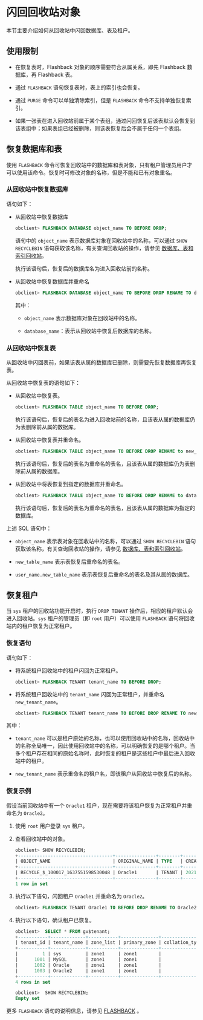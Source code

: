 闪回回收站对象 
============================

本节主要介绍如何从回收站中闪回数据库、表及租户。

使用限制 
-------------------------

* 在恢复表时，Flashback 对象的顺序需要符合从属关系，即先 Flashback 数据库，再 Flashback 表。

  

* 通过 `FLASHBACK` 语句恢复表时，表上的索引也会恢复。

  

* 通过 `PURGE` 命令可以单独清除索引，但是 `FLASHBACK` 命令不支持单独恢复索引。

  

* 如果一张表在进入回收站前属于某个表组，通过闪回恢复后该表默认会恢复到该表组中；如果表组已经被删除，则该表恢复后会不属于任何一个表组。

  




恢复数据库和表 
----------------------------

使用 `FLASHBACK` 命令可恢复回收站中的数据库和表对象，只有租户管理员用户才可以使用该命令。恢复时可修改对象的名称，但是不能和已有对象重名。

### 从回收站中恢复数据库 

语句如下：

* 从回收站中恢复数据库

  ```sql
  obclient> FLASHBACK DATABASE object_name TO BEFORE DROP;
  ```

  

  语句中的 `object_name` 表示数据库对象在回收站中的名称，可以通过 `SHOW RECYCLEBIN` 语句获取该名称，有关查询回收站的操作，请参见 [数据库、表和索引回收站](../1.administrator-guide-flashback/../1.administrator-guide-flashback/2.recycle-bin-for-databases-tables-and-indexes.md)。

  执行该语句后，恢复后的数据库名为进入回收站前的名称。
  

* 从回收站中恢复数据库并重命名

  ```sql
  obclient> FLASHBACK DATABASE object_name TO BEFORE DROP RENAME TO database_name;
  ```

  

  其中：
  * `object_name` 表示数据库对象在回收站中的名称。

    
  
  * `database_name`：表示从回收站中恢复后数据库的名称。

    
  

  




### 从回收站中恢复表 

从回收站中闪回表前，如果该表从属的数据库已删除，则需要先恢复数据库再恢复表。

从回收站中恢复表的语句如下：

* 从回收站中恢复表。

  ```sql
  obclient> FLASHBACK TABLE object_name TO BEFORE DROP;
  ```

  

  执行该语句后，恢复后的表名为进入回收站前的名称，且该表从属的数据库仍为表删除前从属的数据库。
  

* 从回收站中恢复表并重命名。

  ```sql
  obclient> FLASHBACK TABLE object_name TO BEFORE DROP RENAME to new_table_name;
  ```

  

  执行该语句后，恢复后的表名为重命名的表名，且该表从属的数据库仍为表删除前从属的数据库。
  

* 从回收站中将表恢复到指定的数据库并重命名。

  ```sql
  obclient> FLASHBACK TABLE object_name TO BEFORE DROP RENAME to database_name.new_table_name;
  ```

  

  执行该语句后，恢复后的表名为重命名的表名，且该表从属的数据库为指定的数据库。
  




上述 SQL 语句中：

* `object_name` 表示表对象在回收站中的名称，可以通过 `SHOW RECYCLEBIN` 语句获取该名称，有关查询回收站的操作，请参见 [数据库、表和索引回收站](../1.administrator-guide-flashback/../1.administrator-guide-flashback/2.recycle-bin-for-databases-tables-and-indexes.md)。

  

* `new_table_name` 表示表恢复后重命名的表名。

  

* `user_name.new_table_name` 表示表恢复后重命名的表名及其从属的数据库。

  




恢复租户 
-------------------------

当 `sys` 租户的回收站功能开启时，执行 `DROP TENANT` 操作后，相应的租户默认会进入回收站。`sys` 租户的管理员（即 `root` 用户）可以使用 `FLASHBACK` 语句将回收站内的租户恢复为正常租户。

### 恢复语句 

语句如下：

* 将系统租户回收站中的租户闪回为正常租户。

  ```sql
  obclient> FLASHBACK TENANT tenant_name TO BEFORE DROP;
  ```

  

* 将系统租户回收站中的 `tenant_name` 闪回为正常租户，并重命名 `new_tenant_name`。

  ```sql
  obclient> FLASHBACK TENANT tenant_name TO BEFORE DROP RENAME TO new_tenant_name;
  ```

  




其中：

* `tenant_name` 可以是租户原始的名称，也可以使用回收站中的名称，回收站中的名称全局唯一，因此使用回收站中的名称，可以明确恢复的是哪个租户。当多个租户存在相同的原始名称时，此时恢复的租户是这些租户中最后进入回收站中的租户。

  

* `new_tenant_name` 表示重命名的租户名，即该租户从回收站中恢复后的名称。

  




### 恢复示例 

假设当前回收站中有一个 `Oracle1` 租户，现在需要将该租户恢复为正常租户并重命名为 `Oracle2`。

1. 使用 `root` 用户登录 `sys` 租户。

   

2. 查看回收站中的对象。

   ```sql
   obclient> SHOW RECYCLEBIN;
   +-----------------------------------+---------------+--------+----------------------------+
   | OBJECT_NAME                       | ORIGINAL_NAME | TYPE   | CREATETIME                 |
   +-----------------------------------+---------------+--------+----------------------------+
   | RECYCLE_$_100017_1637551598530048 | Oracle1       | TENANT | 2021-11-22 11:27:14.548125 |
   +-----------------------------------+---------------+--------+----------------------------+
   1 row in set
   ```

   

3. 执行以下语句，闪回租户 `Oracle1` 并重命名为 `Oracle2`。

   ```sql
   obclient> FLASHBACK TENANT Oracle1 TO BEFORE DROP RENAME TO Oracle2;
   ```

   

4. 执行以下语句，确认租户已恢复。

   ```sql
   obclient>  SELECT * FROM gv$tenant;
   +-----------+-------------+-----------+--------------+----------------+---------------+-----------+---------------+
   | tenant_id | tenant_name | zone_list | primary_zone | collation_type | info          | read_only | locality      |
   +-----------+-------------+-----------+--------------+----------------+---------------+-----------+---------------+
   |         1 | sys         | zone1     | zone1        |              0 | system tenant |         0 | FULL{1}@zone1 |
   |      1001 | MySQL       | zone1     | zone1        |              0 |               |         0 | FULL{1}@zone1 |
   |      1002 | Oracle      | zone1     | zone1        |              0 |               |         0 | FULL{1}@zone1 |
   |      1003 | Oracle2     | zone1     | zone1        |              0 |               |         0 | FULL{1}@zone1 |
   +-----------+-------------+-----------+--------------+----------------+---------------+-----------+---------------+
   4 rows in set
   
   obclient>  SHOW RECYCLEBIN;
   Empty set
   ```

   




更多 `FLASHBACK` 语句的说明信息，请参见 [FLASHBACK](../../../40.flashback.md) 。
